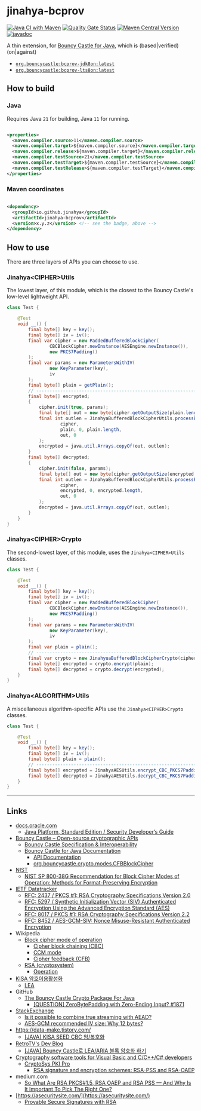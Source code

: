 # jinahya-bcprov

[![Java CI with Maven](https://github.com/jinahya/jinahya-bouncycastle-utils/actions/workflows/maven.yml/badge.svg)](https://github.com/jinahya/jinahya-bouncycastle-utils/actions/workflows/maven.yml)
[![Quality Gate Status](https://sonarcloud.io/api/project_badges/measure?project=jinahya_jinahya-bcprov&metric=alert_status)](https://sonarcloud.io/summary/new_code?id=jinahya_jinahya-bcprov)
[![Maven Central Version](https://img.shields.io/maven-central/v/io.github.jinahya/jinahya-bcprov)](https://central.sonatype.com/artifact/io.github.jinahya/jinahya-bcprov)
[![javadoc](https://javadoc.io/badge2/io.github.jinahya/jinahya-bcprov/javadoc.svg)](https://javadoc.io/doc/io.github.jinahya/jinahya-bcprov)

A thin extension, for [Bouncy Castle for Java](https://www.bouncycastle.org/documentation/documentation-java/), which
is (based|verified) (on|against)

* [`org.bouncycastle:bcprov-jdk8on:latest`](https://central.sonatype.com/artifact/org.bouncycastle/bcprov-jdk18on)
* [`org.bouncycastle:bcprov-lts8on:latest`](https://central.sonatype.com/artifact/org.bouncycastle/bcprov-lts8on)

## How to build

### Java

Requires Java `21` for building, Java `11` for running.

```xml

<properties>
  <maven.compiler.source>11</maven.compiler.source>
  <maven.compiler.target>${maven.compiler.source}</maven.compiler.target>
  <maven.compiler.release>${maven.compiler.target}</maven.compiler.release>
  <maven.compiler.testSource>21</maven.compiler.testSource>
  <maven.compiler.testTarget>${maven.compiler.testSource}</maven.compiler.testTarget>
  <maven.compiler.testRelease>${maven.compiler.testTarget}</maven.compiler.testRelease>
</properties>
```

### Maven coordinates

```xml

<dependency>
  <groupId>io.github.jinahya</groupId>
  <artifactId>jinahya-bcprov</artifactId>
  <version>x.y.z</version> <!-- see the badge, above -->
</dependency>
```

## How to use

There are three layers of APIs you can choose to use.

### Jinahya\<CIPHER>Utils

The lowest layer, of this module, which is the closest to the Bouncy Castle's low-level lightweight API.

```java
class Test {

    @Test
    void __() {
        final byte[] key = key();
        final byte[] iv = iv();
        final var cipher = new PaddedBufferedBlockCipher(
                CBCBlockCipher.newInstance(AESEngine.newInstance()),
                new PKCS7Padding()
        );
        final var params = new ParametersWithIV(
                new KeyParameter(key),
                iv
        );
        final byte[] plain = getPlain();
        // -----------------------------------------------------------------------------------------
        final byte[] encrypted;
        {
            cipher.init(true, params);
            final byte[] out = new byte[cipher.getOutputSize(plain.length)];
            final int outlen = JinahyaBufferedBlockCipherUtils.processBytesAndDoFinal(
                    cipher,
                    plain, 0, plain.length,
                    out, 0
            );
            encrypted = java.util.Arrays.copyOf(out, outlen);
        }
        final byte[] decrypted;
        {
            cipher.init(false, params);
            final byte[] out = new byte[cipher.getOutputSize(encrypted.length)];
            final int outlen = JinahyaBufferedBlockCipherUtils.processBytesAndDoFinal(
                    cipher,
                    encrypted, 0, encrypted.length,
                    out, 0
            );
            decrypted = java.util.Arrays.copyOf(out, outlen);
        }
    }
}
```

### Jinahya\<CIPHER>Crypto

The second-lowest layer, of this module, uses the `Jinahya<CIPHER>Utils` classes.

```java
class Test {

    @Test
    void __() {
        final byte[] key = key();
        final byte[] iv = iv();
        final var cipher = new PaddedBufferedBlockCipher(
                CBCBlockCipher.newInstance(AESEngine.newInstance()),
                new PKCS7Padding()
        );
        final var params = new ParametersWithIV(
                new KeyParameter(key),
                iv
        );
        final var plain = plain();
        // -----------------------------------------------------------------------------------------
        final var crypto = new JinahyuaBufferedBlockCipherCrypto(cipher, params); // !!!
        final byte[] encrypted = crypto.encrypt(plain);                           // !!!
        final byte[] decrypted = crypto.decrypt(encrypted);                       // !!!
    }
}
```

### Jinahya\<ALGORITHM>Utils

A miscellaneous algorithm-specific APIs use the `Jinahya<CIPHER>Crypto` classes.

```java
class Test {

    @Test
    void __() {
        final byte[] key = key();
        final byte[] iv = iv();
        final byte[] plain = plain();
        // -----------------------------------------------------------------------------------------
        final byte[] encrypted = JinahyaAESUtils.encrypt_CBC_PKCS7Padding(key, iv, plain);     // !!!
        final byte[] decrypted = JinahyaAESUtils.decrypt_CBC_PKCS7Padding(key, iv, encrypted); // !!!
    }
}
```

---

## Links

* [docs.oracle.com](https://docs.oracle.com)
    * [Java Platform, Standard Edition / Security Developer’s Guide](https://docs.oracle.com/en/java/javase/21/security/index.html)
* [Bouncy Castle – Open-source cryptographic APIs](https://www.bouncycastle.org/)
    * [Bouncy Castle Specification & Interoperability](https://www.bouncycastle.org/documentation/specification_interoperability/)
    * [Bouncy Castle for Java  Documentation](https://www.bouncycastle.org/documentation/documentation-java/)
        * [API Documentation](https://downloads.bouncycastle.org/java/docs/bcprov-jdk18on-javadoc/)
        * [org.bouncycastle.crypto.modes.CFBBlockCipher](https://downloads.bouncycastle.org/java/docs/bcprov-jdk18on-javadoc/org/bouncycastle/crypto/modes/CFBBlockCipher.html)
* [NIST](https://www.nist.gov/)
    * [NIST SP 800-38G Recommendation for Block Cipher Modes of Operation: Methods for Format-Preserving Encryption](chrome-extension://efaidnbmnnnibpcajpcglclefindmkaj/https://nvlpubs.nist.gov/nistpubs/SpecialPublications/NIST.SP.800-38G.pdf)
* [IETF Datatracker](https://datatracker.ietf.org)
    * [RFC: 2437 / PKCS #1: RSA Cryptography Specifications Version 2.0](https://datatracker.ietf.org/doc/html/rfc2437)
    * [RFC: 5297 / Synthetic Initialization Vector (SIV) Authenticated Encryption Using the Advanced Encryption Standard (AES)](https://datatracker.ietf.org/doc/html/rfc5297)
    * [RFC: 8017 / PKCS #1: RSA Cryptography Specifications Version 2.2](https://datatracker.ietf.org/doc/html/rfc8017)
    * [RFC: 8452 / AES-GCM-SIV: Nonce Misuse-Resistant Authenticated Encryption](https://datatracker.ietf.org/doc/html/rfc8452)
* Wikipedia
    * [Block cipher mode of operation](https://en.wikipedia.org/wiki/Block_cipher_mode_of_operation)
        * [Cipher block chaining (CBC)](https://en.wikipedia.org/wiki/Block_cipher_mode_of_operation#Cipher_block_chaining_(CBC))
        * [CCM mode](https://en.wikipedia.org/wiki/CCM_mode)
        * [Cipher feedback (CFB)](https://en.wikipedia.org/wiki/Block_cipher_mode_of_operation#Cipher_feedback_(CFB))
    * [RSA (cryptosystem)](https://en.wikipedia.org/wiki/RSA_(cryptosystem))
        * [Operation](https://en.wikipedia.org/wiki/RSA_(cryptosystem)#Operation)
* [KISA 암호이용활성화](https://seed.kisa.or.kr)
    * [LEA](https://seed.kisa.or.kr/kisa/algorithm/EgovLeaInfo.do)
* GitHub
    * [The Bouncy Castle Crypto Package For Java](https://github.com/bcgit/bc-java)
        * [[QUESTION] ZeroBytePadding with Zero-Ending Input? #1871](https://github.com/bcgit/bc-java/issues/1871)
* [StackExchange](https://stackexchange.com)
    * [Is it possible to combine true streaming with AEAD?](https://crypto.stackexchange.com/questions/24876/is-it-possible-to-combine-true-streaming-with-aead)
    * [AES-GCM recommended IV size: Why 12 bytes?](https://crypto.stackexchange.com/q/41601/39160)
* https://data-make.tistory.com/
    * [[JAVA] KISA SEED CBC 암/복호화](https://data-make.tistory.com/759)
* [RetroTV's Dev Blog](https://blog.retrotv.dev/)
    * [[JAVA] Bouncy Castle로 LEA/ARIA 블록 암호화 하기](https://blog.retrotv.dev/bouncy-castlero-lea-aria-encryption/)
* [Cryptography software tools for Visual Basic and C/C++/C# developers](https://www.cryptosys.net/index.html)
    * [CryptoSys PKI Pro](https://www.cryptosys.net/pki/index.html)
        * [RSA signature and encryption schemes: RSA-PSS and RSA-OAEP](https://www.cryptosys.net/pki/manpki/pki_rsaschemes.html)
* medium.com
    * [So What Are RSA PKCS#1.5, RSA OAEP and RSA PSS — And Why Is It Important To Pick The Right One?](https://medium.com/asecuritysite-when-bob-met-alice/so-what-are-rsa-pcks-1-5-rsa-oaep-and-rsa-pss-and-why-is-it-important-to-pick-the-right-one-e639992fba09) 
* [https://asecuritysite.com/](https://asecuritysite.com/)
    * [Provable Secure Signatures with RSA](https://asecuritysite.com/blog/2023-06-10_Provable-Secure-Signatures-with-RSA-8c1ca7d68433.html) 
